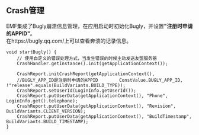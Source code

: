 ## <a name="crash"></a>Crash管理
EMF集成了Bugly崩溃信息管理，在应用启动时初始化Bugly，并设置<b>"注册时申请的APPID"</b>。    
在https://bugly.qq.com/上可以查看奔溃的记录信息。

```
void startBugly() {
    // 使用自定义的错误处理方式，当发生错误的时候主动发送友盟服务器
    CrashHandler.getInstance().init(getApplicationContext());

    CrashReport.initCrashReport(getApplicationContext(),
    //BUGLY_APP_ID是注册时申请的APPID        ConstValue.BUGLY_APP_ID, !"release".equals(BuildVariants.BUILD_TYPE));
    CrashReport.setUserId(LoginInfo.getUserId());
    CrashReport.putUserData(getApplicationContext(), "Phone", LoginInfo.get().telephone);
    CrashReport.putUserData(getApplicationContext(), "Revision", BuildVariants.CLIENT_VERSION);
    CrashReport.putUserData(getApplicationContext(), "BuildTimestamp", BuildVariants.BUILD_TIMESTAMP);
}
```